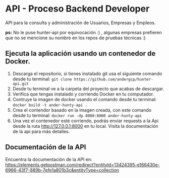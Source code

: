 # API - Proceso Backend Developer

API para la consulta y administración de Usuarios, Empresas y Empleos.

**ps:** No le puse hunter-api por equivocación :) , algunas empresas prefieren que no se mencione su nombre en los repos de pruebas técnicas :)

## Ejecuta la aplicación usando un contenedor de Docker.

1. Descarga el repositorio, si tienes instalado git usa el siguiente comando desde tu terminal: `git clone https://github.com/andergcp/hunter-api.git`
2. Desde tu terminal ve a la carpeta del proyecto que acabas de descargar.
3. Verifica que tengas instalado y corriendo Docker en tu computador. 
4. Contruye la imagen de docker usando el comando desde tu terminal: `docker build -t ander-hunty-api .`
5. Crea el contendor basado en la imagen creada, con este comando desde tu terminal: `docker run -dp 8000:8000 ander-hunty-api`
6. Una vez el contenedor esté corriendo, podrás enviar requests a la Api desde la ruta http://127.0.0.1:8000 en tu local. Visita la documentación de la api para más detalles.

## Documentación de la API
Encuentra la documentación de la API en: https://elements.getpostman.com/redirect?entityId=13424395-e166430e-6966-43f7-889b-7efe1a801b3c&entityType=collection




